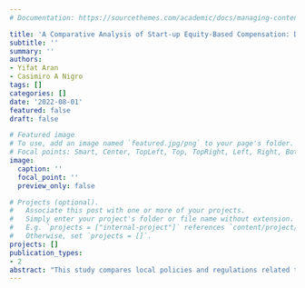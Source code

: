 ```yaml
---
# Documentation: https://sourcethemes.com/academic/docs/managing-content/

title: 'A Comparative Analysis of Start-up Equity-Based Compensation: Does Law Matter?'
subtitle: ''
summary: ''
authors:
- Yifat Aran
- Casimiro A Nigro
tags: []
categories: []
date: '2022-08-01'
featured: false
draft: false

# Featured image
# To use, add an image named `featured.jpg/png` to your page's folder.
# Focal points: Smart, Center, TopLeft, Top, TopRight, Left, Right, BottomLeft, Bottom, BottomRight.
image:
  caption: ''
  focal_point: ''
  preview_only: false

# Projects (optional).
#   Associate this post with one or more of your projects.
#   Simply enter your project's folder or file name without extension.
#   E.g. `projects = ["internal-project"]` references `content/project/deep-learning/index.md`.
#   Otherwise, set `projects = []`.
projects: []
publication_types:
- 2
abstract: "This study compares local policies and regulations related to equity-based compensation in startups, with a specific focus on early-stage employee participation in equity ownership. We analyze a comprehensive dataset of nearly 3,300 early-stage startups across 24 countries, including the US, UK, Israel, and EU nations. Using Index Ventures' ranking system, which assesses countries' policies toward startup employee stock options, we examine the factors influencing equity-based compensation plans, including the compatibility of local legal systems with employee equity ownership. Our logistic regression analysis of startups' capitalization tables reveals significant associations between the presence of an employee equity compensation program and the friendliness of the home country towards employee stock options. Furthermore, our research highlights a learning curve and increasing sophistication in non-US jurisdictions, resulting in a higher rate of employee ownership adoption. Notably, each unit increase in the Index Ventures' Score corresponds to a 4% higher likelihood of having an equity compensation program. Additionally, firms incorporated a year later exhibit a 9% higher likelihood of granting equity compensation. This study provides insights into the critical factors influencing equity-based compensation plans and sheds light on the growing trend of employee ownership adoption, particularly outside the US."
---
```

